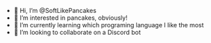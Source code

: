 - 👋 Hi, I’m @SoftLikePancakes
- 👀 I’m interested in pancakes, obviously! 
- 🌱 I’m currently learning which programing language I like the most
- 💞️ I’m looking to collaborate on a Discord bot

<!---
SoftLikePancakes/SoftLikePancakes is a ✨ special ✨ repository because its `README.md` (this file) appears on your GitHub profile.
You can click the Preview link to take a look at your changes.
--->
